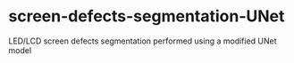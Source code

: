 # screen-defects-segmentation-UNet
LED/LCD screen defects segmentation performed using a modified UNet model

